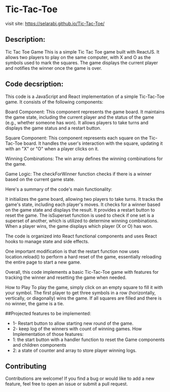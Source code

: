 <!-- @format -->

# Tic-Tac-Toe  
visit site: https://selarabi.github.io/Tic-Tac-Toe/
## Description:
Tic Tac Toe Game
This is a simple Tic Tac Toe game built with ReactJS. It allows two players to play on the same computer, with X and O as the symbols used to mark the squares. The game displays the current player and notifies the winner once the game is over.

## Code decsription:
This code is a JavaScript and React implementation of a simple Tic-Tac-Toe game. It consists of the following components:

Board Component: This component represents the game board. It maintains the game state, including the current player and the status of the game (e.g., whether someone has won). It allows players to take turns and displays the game status and a restart button.

Square Component: This component represents each square on the Tic-Tac-Toe board. It handles the user's interaction with the square, updating it with an "X" or "O" when a player clicks on it.

Winning Combinations: The win array defines the winning combinations for the game.

Game Logic: The checkForWinner function checks if there is a winner based on the current game state.

Here's a summary of the code's main functionality:

It initializes the game board, allowing two players to take turns.
It tracks the game's state, including each player's moves.
It checks for a winner based on the game state and displays the result.
It provides a restart button to reset the game.
The isSuperset function is used to check if one set is a superset of another, which is utilized to determine winning combinations. When a player wins, the game displays which player (X or O) has won.

The code is organized into React functional components and uses React hooks to manage state and side effects.

One important modification is that the restart function now uses location.reload() to perform a hard reset of the game, essentially reloading the entire page to start a new game.

Overall, this code implements a basic Tic-Tac-Toe game with features for tracking the winner and resetting the game when needed.

How to Play
To play the game, simply click on an empty square to fill it with your symbol. The first player to get three symbols in a row (horizontally, vertically, or diagonally) wins the game. If all squares are filled and there is no winner, the game is a tie.

##Projected features to be implemented:

- 1- Restart button to allow starting new round of the game.
- 2- keep log of the winners with count of winning games.
  How Implementation of those features:
- 1: the start button with a handler function to reset the Game components and children components
- 2: a state of counter and array to store player winning logs.


## Contributing
Contributions are welcome! If you find a bug or would like to add a new feature, feel free to open an issue or submit a pull request.
